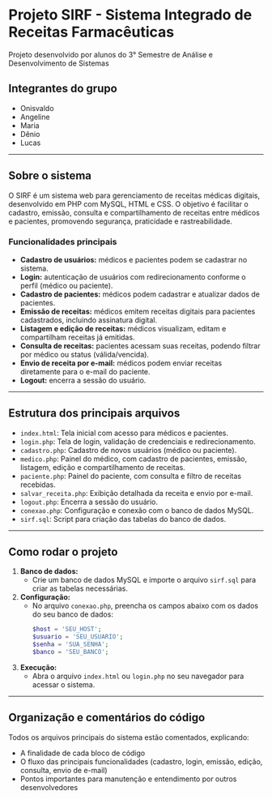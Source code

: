 # Projeto SIRF - Sistema Integrado de Receitas Farmacêuticas

Projeto desenvolvido por alunos do 3° Semestre de Análise e Desenvolvimento de Sistemas

## Integrantes do grupo
- Onisvaldo
- Angeline
- Maria
- Dênio
- Lucas

-------------------------------------------

## Sobre o sistema
O SIRF é um sistema web para gerenciamento de receitas médicas digitais, desenvolvido em PHP com MySQL, HTML e CSS. O objetivo é facilitar o cadastro, emissão, consulta e compartilhamento de receitas entre médicos e pacientes, promovendo segurança, praticidade e rastreabilidade.

### Funcionalidades principais
- **Cadastro de usuários:** médicos e pacientes podem se cadastrar no sistema.
- **Login:** autenticação de usuários com redirecionamento conforme o perfil (médico ou paciente).
- **Cadastro de pacientes:** médicos podem cadastrar e atualizar dados de pacientes.
- **Emissão de receitas:** médicos emitem receitas digitais para pacientes cadastrados, incluindo assinatura digital.
- **Listagem e edição de receitas:** médicos visualizam, editam e compartilham receitas já emitidas.
- **Consulta de receitas:** pacientes acessam suas receitas, podendo filtrar por médico ou status (válida/vencida).
- **Envio de receita por e-mail:** médicos podem enviar receitas diretamente para o e-mail do paciente.
- **Logout:** encerra a sessão do usuário.

---

## Estrutura dos principais arquivos
- `index.html`: Tela inicial com acesso para médicos e pacientes.
- `login.php`: Tela de login, validação de credenciais e redirecionamento.
- `cadastro.php`: Cadastro de novos usuários (médico ou paciente).
- `medico.php`: Painel do médico, com cadastro de pacientes, emissão, listagem, edição e compartilhamento de receitas.
- `paciente.php`: Painel do paciente, com consulta e filtro de receitas recebidas.
- `salvar_receita.php`: Exibição detalhada da receita e envio por e-mail.
- `logout.php`: Encerra a sessão do usuário.
- `conexao.php`: Configuração e conexão com o banco de dados MySQL.
- `sirf.sql`: Script para criação das tabelas do banco de dados.

---

## Como rodar o projeto
1. **Banco de dados:**
   - Crie um banco de dados MySQL e importe o arquivo `sirf.sql` para criar as tabelas necessárias.
2. **Configuração:**
   - No arquivo `conexao.php`, preencha os campos abaixo com os dados do seu banco de dados:
     ```php
     $host = 'SEU_HOST';
     $usuario = 'SEU_USUARIO';
     $senha = 'SUA_SENHA';
     $banco = 'SEU_BANCO';
     ```
3. **Execução:**
   - Abra o arquivo `index.html` ou `login.php` no seu navegador para acessar o sistema.

---

## Organização e comentários do código
Todos os arquivos principais do sistema estão comentados, explicando:
- A finalidade de cada bloco de código
- O fluxo das principais funcionalidades (cadastro, login, emissão, edição, consulta, envio de e-mail)
- Pontos importantes para manutenção e entendimento por outros desenvolvedores
